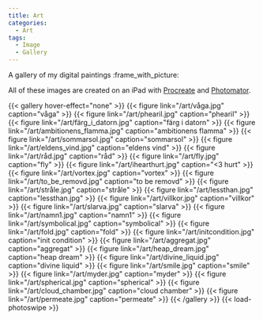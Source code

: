 ```yaml
---
title: Art
categories:
  - Art
tags:
  - Image
  - Gallery
---
```


A gallery of my digital paintings :frame_with_picture:

All of these images are created on an iPad with [Procreate](https://procreate.com/)
and [Photomator](https://www.pixelmator.com/photomator/).

{{< gallery hover-effect="none" >}}
    {{< figure link="/art/våga.jpg" caption="våga" >}}
    {{< figure link="/art/phearil.jpg" caption="phearil" >}}
    {{< figure link="/art/färg_i_datorn.jpg" caption="färg i datorn" >}}
    {{< figure link="/art/ambitionens_flamma.jpg" caption="ambitionens flamma" >}}
    {{< figure link="/art/sommarsol.jpg" caption="sommarsol" >}}
    {{< figure link="/art/eldens_vind.jpg" caption="eldens vind" >}}
    {{< figure link="/art/råd.jpg" caption="råd" >}}
    {{< figure link="/art/fly.jpg" caption="fly" >}}
    {{< figure link="/art/ihearthurt.jpg" caption="<3 hurt" >}}
    {{< figure link="/art/vortex.jpg" caption="vortex" >}}
    {{< figure link="/art/to_be_removd.jpg" caption="to be removd" >}}
    {{< figure link="/art/stråle.jpg" caption="stråle" >}}
    {{< figure link="/art/lessthan.jpg" caption="lessthan.jpg" >}}
    {{< figure link="/art/villkor.jpg" caption="villkor" >}}
    {{< figure link="/art/slarva.jpg" caption="slarva" >}}
    {{< figure link="/art/namn1.jpg" caption="namn1" >}}
    {{< figure link="/art/symbolical.jpg" caption="symbolical" >}}
    {{< figure link="/art/fold.jpg" caption="fold" >}}
    {{< figure link="/art/initcondition.jpg" caption="init condition" >}}
    {{< figure link="/art/aggregat.jpg" caption="aggregat" >}}
    {{< figure link="/art/heap_dream.jpg" caption="heap dream" >}}
    {{< figure link="/art/divine_liquid.jpg" caption="divine liquid" >}}
    {{< figure link="/art/smile.jpg" caption="smile" >}}
    {{< figure link="/art/myder.jpg" caption="myder" >}}
    {{< figure link="/art/spherical.jpg" caption="spherical" >}}
    {{< figure link="/art/cloud_chamber.jpg" caption="cloud chamber" >}}
    {{< figure link="/art/permeate.jpg" caption="permeate" >}}
{{< /gallery >}}
{{< load-photoswipe >}}
